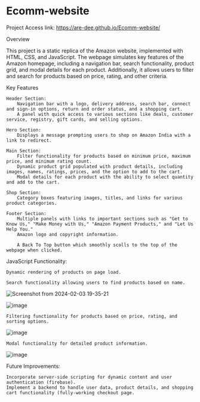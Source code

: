 # Ecomm-website
Project Access link: https://are-dee.github.io/Ecomm-website/


Overview

This project is a static replica of the Amazon website, implemented with HTML, CSS, and JavaScript. The webpage simulates key features of the Amazon homepage, including a navigation bar, search functionality, product grid, and modal details for each product. Additionally, it allows users to filter and search for products based on price, rating, and other criteria.

Key Features

    Header Section:
        Navigation bar with a logo, delivery address, search bar, connect and sign-in options, return and order status, and a shopping cart.
        A panel with quick access to various sections like deals, customer service, registry, gift cards, and selling options.

    Hero Section:
        Displays a message prompting users to shop on Amazon India with a link to redirect.

    Main Section:
        Filter functionality for products based on minimum price, maximum price, and minimum rating count.
        Dynamic product grid populated with product details, including images, names, ratings, prices, and the option to add to the cart.
        Modal details for each product with the ability to select quantity and add to the cart.

    Shop Section:
        Category boxes featuring images, titles, and links for various product categories.

    Footer Section:
        Multiple panels with links to important sections such as "Get to Know Us," "Make Money with Us," "Amazon Payment Products," and "Let Us Help You."
        Amazon logo and copyright information.

        A Back To Top button which smoothly scolls to the top of the webpage when clicked.

   JavaScript Functionality:

    Dynamic rendering of products on page load.
    
    Search functionality allowing users to find products based on name.
   ![Screenshot from 2024-02-03 19-35-21](https://github.com/Are-Dee/Ecomm-website/assets/115395470/b5a68c14-f8bb-4312-bc50-302e36674489)

  ![image](https://github.com/Are-Dee/Ecomm-website/assets/115395470/24643e35-e78f-42b0-88be-cd842b6f34ed)

    Filtering functionality for products based on price, rating, and sorting options.

![image](https://github.com/Are-Dee/Ecomm-website/assets/115395470/01de6ec0-edb6-457f-b9cf-b96277a4bdcd)

    Modal functionality for detailed product information.

![image](https://github.com/Are-Dee/Ecomm-website/assets/115395470/349ae205-8b41-4fdb-b276-ff397905cd0b)

Future Improvements:

    Incorporate server-side scripting for dynamic content and user authentication (firebase).
    Implement a backend to handle user data, product details, and shopping cart functionality (fully-working checkout page.


